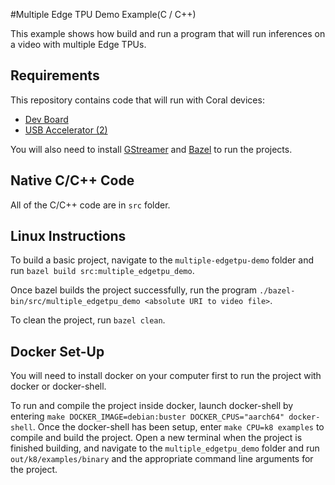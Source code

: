 #Multiple Edge TPU Demo Example(C / C++)

This example shows how build and run a program that will run inferences on a
video with multiple Edge TPUs.

## Requirements

This repository contains code that will run with Coral devices:

* [Dev Board](https://coral.ai/products/dev-board/)
* [USB Accelerator (2)](https://coral.ai/products/accelerator/)

You will also need to install [GStreamer](https://gstreamer.freedesktop.org/documentation/installing/) 
and [Bazel](https://docs.bazel.build/versions/master/install.html) to run the projects.

## Native C/C++ Code

All of the C/C++ code are in `src` folder.

## Linux Instructions

To build a basic project, navigate to the `multiple-edgetpu-demo` folder and 
run `bazel build src:multiple_edgetpu_demo`.

Once bazel builds the project successfully, run the program 
`./bazel-bin/src/multiple_edgetpu_demo <absolute URI to video file>`.

To clean the project, run `bazel clean`.

## Docker Set-Up

You will need to install docker on your computer first to run the project with
docker or docker-shell.

To run and compile the project inside docker, launch docker-shell by entering
`make DOCKER_IMAGE=debian:buster DOCKER_CPUS="aarch64" docker-shell`. Once the
docker-shell has been setup, enter `make CPU=k8 examples` to compile and build
the project. Open a new terminal when the project is finished building, and
navigate to the `multiple_edgetpu_demo` folder and run `out/k8/examples/binary`
and the appropriate command line arguments for the project. 
